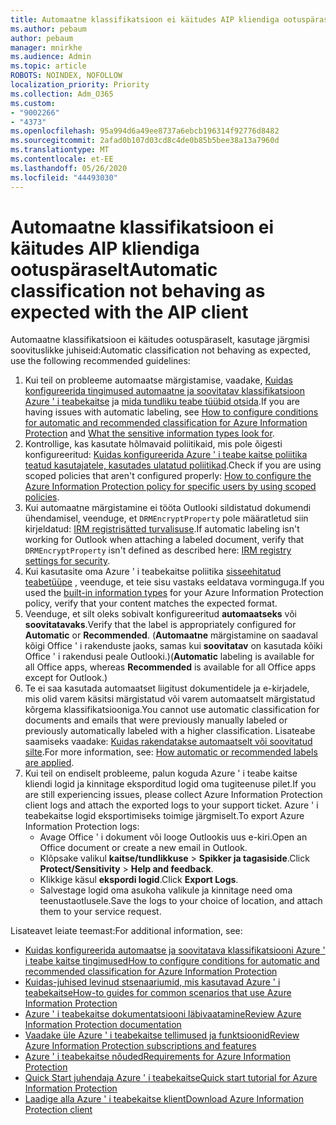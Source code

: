 ```yaml
---
title: Automaatne klassifikatsioon ei käitudes AIP kliendiga ootuspäraselt
ms.author: pebaum
author: pebaum
manager: mnirkhe
ms.audience: Admin
ms.topic: article
ROBOTS: NOINDEX, NOFOLLOW
localization_priority: Priority
ms.collection: Adm_O365
ms.custom:
- "9002266"
- "4373"
ms.openlocfilehash: 95a994d6a49ee8737a6ebcb196314f92776d8482
ms.sourcegitcommit: 2afad0b107d03cd8c4de0b85b5bee38a13a7960d
ms.translationtype: MT
ms.contentlocale: et-EE
ms.lasthandoff: 05/26/2020
ms.locfileid: "44493030"
---
```

# <a name="automatic-classification-not-behaving-as-expected-with-the-aip-client"></a><span data-ttu-id="c9ab7-102">Automaatne klassifikatsioon ei käitudes AIP kliendiga ootuspäraselt</span><span class="sxs-lookup"><span data-stu-id="c9ab7-102">Automatic classification not behaving as expected with the AIP client</span></span>

<span data-ttu-id="c9ab7-103">Automaatne klassifikatsioon ei käitudes ootuspäraselt, kasutage järgmisi soovituslikke juhiseid:</span><span class="sxs-lookup"><span data-stu-id="c9ab7-103">Automatic classification not behaving as expected, use the following recommended guidelines:</span></span>

1. <span data-ttu-id="c9ab7-104">Kui teil on probleeme automaatse märgistamise, vaadake, [Kuidas konfigureerida tingimused automaatne ja soovitatav klassifikatsioon Azure ' i teabekaitse](https://docs.microsoft.com/azure/information-protection/configure-policy-classification) ja [mida tundliku teabe tüübid otsida](https://docs.microsoft.com/office365/securitycompliance/what-the-sensitive-information-types-look-for).</span><span class="sxs-lookup"><span data-stu-id="c9ab7-104">If you are having issues with automatic labeling, see [How to configure conditions for automatic and recommended classification for Azure Information Protection](https://docs.microsoft.com/azure/information-protection/configure-policy-classification) and [What the sensitive information types look for](https://docs.microsoft.com/office365/securitycompliance/what-the-sensitive-information-types-look-for).</span></span>
2. <span data-ttu-id="c9ab7-105">Kontrollige, kas kasutate hõlmavaid poliitikaid, mis pole õigesti konfigureeritud: [Kuidas konfigureerida Azure ' i teabe kaitse poliitika teatud kasutajatele, kasutades ulatatud poliitikad](https://docs.microsoft.com/azure/information-protection/configure-policy-scope).</span><span class="sxs-lookup"><span data-stu-id="c9ab7-105">Check if you are using scoped policies that aren't configured properly: [How to configure the Azure Information Protection policy for specific users by using scoped policies](https://docs.microsoft.com/azure/information-protection/configure-policy-scope).</span></span>
3. <span data-ttu-id="c9ab7-106">Kui automaatne märgistamine ei tööta Outlooki sildistatud dokumendi ühendamisel, veenduge, et `DRMEncryptProperty` pole määratletud siin kirjeldatud: [IRM registrisätted turvalisuse](https://docs.microsoft.com/deployoffice/security/protect-sensitive-messages-and-documents-by-using-irm-in-office#office-2016-irm-registry-key-options).</span><span class="sxs-lookup"><span data-stu-id="c9ab7-106">If automatic labeling isn't working for Outlook when attaching a labeled document, verify that `DRMEncryptProperty` isn't defined as described here: [IRM registry settings for security](https://docs.microsoft.com/deployoffice/security/protect-sensitive-messages-and-documents-by-using-irm-in-office#office-2016-irm-registry-key-options).</span></span>
4. <span data-ttu-id="c9ab7-107">Kui kasutasite oma Azure ' i teabekaitse poliitika [sisseehitatud teabetüüpe](https://support.office.com/article/What-the-sensitive-information-types-look-for-fd505979-76be-4d9f-b459-abef3fc9e86b) , veenduge, et teie sisu vastaks eeldatava vorminguga.</span><span class="sxs-lookup"><span data-stu-id="c9ab7-107">If you used the [built-in information types](https://support.office.com/article/What-the-sensitive-information-types-look-for-fd505979-76be-4d9f-b459-abef3fc9e86b) for your Azure Information Protection policy, verify that your content matches the expected format.</span></span>
5. <span data-ttu-id="c9ab7-108">Veenduge, et silt oleks sobivalt konfigureeritud **automaatseks** või **soovitatavaks**.</span><span class="sxs-lookup"><span data-stu-id="c9ab7-108">Verify that the label is appropriately configured for **Automatic** or **Recommended**.</span></span> <span data-ttu-id="c9ab7-109">(**Automaatne** märgistamine on saadaval kõigi Office ' i rakenduste jaoks, samas kui **soovitatav** on kasutada kõiki Office ' i rakendusi peale Outlooki.)</span><span class="sxs-lookup"><span data-stu-id="c9ab7-109">(**Automatic** labeling is available for all Office apps, whereas **Recommended** is available for all Office apps except for Outlook.)</span></span>
6. <span data-ttu-id="c9ab7-110">Te ei saa kasutada automaatset liigitust dokumentidele ja e-kirjadele, mis olid varem käsitsi märgistatud või varem automaatselt märgistatud kõrgema klassifikatsiooniga.</span><span class="sxs-lookup"><span data-stu-id="c9ab7-110">You cannot use automatic classification for documents and emails that were previously manually labeled or previously automatically labeled with a higher classification.</span></span>  <span data-ttu-id="c9ab7-111">Lisateabe saamiseks vaadake: [Kuidas rakendatakse automaatselt või soovitatud silte](https://docs.microsoft.com/azure/information-protection/configure-policy-classification#how-automatic-or-recommended-labels-are-applied).</span><span class="sxs-lookup"><span data-stu-id="c9ab7-111">For more information, see: [How automatic or recommended labels are applied](https://docs.microsoft.com/azure/information-protection/configure-policy-classification#how-automatic-or-recommended-labels-are-applied).</span></span>
7. <span data-ttu-id="c9ab7-112">Kui teil on endiselt probleeme, palun koguda Azure ' i teabe kaitse kliendi logid ja kinnitage eksporditud logid oma tugiteenuse pilet.</span><span class="sxs-lookup"><span data-stu-id="c9ab7-112">If you are still experiencing issues, please collect Azure Information Protection client logs and attach the exported logs to your support ticket.</span></span> <span data-ttu-id="c9ab7-113">Azure ' i teabekaitse logid eksportimiseks toimige järgmiselt.</span><span class="sxs-lookup"><span data-stu-id="c9ab7-113">To export Azure Information Protection logs:</span></span>
    - <span data-ttu-id="c9ab7-114">Avage Office ' i dokument või looge Outlookis uus e-kiri.</span><span class="sxs-lookup"><span data-stu-id="c9ab7-114">Open an Office document or create a new email in Outlook.</span></span>
    - <span data-ttu-id="c9ab7-115">Klõpsake valikul **kaitse/tundlikkuse**  >  **Spikker ja tagasiside**.</span><span class="sxs-lookup"><span data-stu-id="c9ab7-115">Click **Protect/Sensitivity** > **Help and feedback**.</span></span>
    - <span data-ttu-id="c9ab7-116">Klikkige käsul **ekspordi logid**.</span><span class="sxs-lookup"><span data-stu-id="c9ab7-116">Click **Export Logs**.</span></span>
    - <span data-ttu-id="c9ab7-117">Salvestage logid oma asukoha valikule ja kinnitage need oma teenustaotlusele.</span><span class="sxs-lookup"><span data-stu-id="c9ab7-117">Save the logs to your choice of location, and attach them to your service request.</span></span>

<span data-ttu-id="c9ab7-118">Lisateavet leiate teemast:</span><span class="sxs-lookup"><span data-stu-id="c9ab7-118">For additional information, see:</span></span>

- [<span data-ttu-id="c9ab7-119">Kuidas konfigureerida automaatse ja soovitatava klassifikatsiooni Azure ' i teabe kaitse tingimused</span><span class="sxs-lookup"><span data-stu-id="c9ab7-119">How to configure conditions for automatic and recommended classification for Azure Information Protection</span></span>](https://docs.microsoft.com/azure/information-protection/configure-policy-classification)
- [<span data-ttu-id="c9ab7-120">Kuidas-juhised levinud stsenaariumid, mis kasutavad Azure ' i teabekaitse</span><span class="sxs-lookup"><span data-stu-id="c9ab7-120">How-to guides for common scenarios that use Azure Information Protection</span></span>](https://docs.microsoft.com/azure/information-protection/how-to-guides)
- [<span data-ttu-id="c9ab7-121">Azure ' i teabekaitse dokumentatsiooni läbivaatamine</span><span class="sxs-lookup"><span data-stu-id="c9ab7-121">Review Azure Information Protection documentation</span></span>](https://docs.microsoft.com/azure/information-protection/what-is-information-protection)
- [<span data-ttu-id="c9ab7-122">Vaadake üle Azure ' i teabekaitse tellimused ja funktsioonid</span><span class="sxs-lookup"><span data-stu-id="c9ab7-122">Review Azure Information Protection subscriptions and features</span></span>](https://azure.microsoft.com/pricing/details/information-protection)
- [<span data-ttu-id="c9ab7-123">Azure ' i teabekaitse nõuded</span><span class="sxs-lookup"><span data-stu-id="c9ab7-123">Requirements for Azure Information Protection</span></span>](https://docs.microsoft.com/azure/information-protection/get-started/requirements)
- [<span data-ttu-id="c9ab7-124">Quick Start juhendaja Azure ' i teabekaitse</span><span class="sxs-lookup"><span data-stu-id="c9ab7-124">Quick start tutorial for Azure Information Protection</span></span>](https://docs.microsoft.com/azure/information-protection/get-started/infoprotect-quick-start-tutorial)
- [<span data-ttu-id="c9ab7-125">Laadige alla Azure ' i teabekaitse klient</span><span class="sxs-lookup"><span data-stu-id="c9ab7-125">Download Azure Information Protection client</span></span>](https://www.microsoft.com/download/details.aspx?id=53018)
